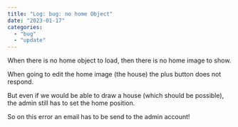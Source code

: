 ```yaml
---
title: "Log: bug: no home Object"
date: "2023-01-17"
categories: 
  - "bug"
  - "update"
---
```


When there is no home object to load, then there is no home image to show.

When going to edit the home image (the house) the plus button does not respond.

But even if we would be able to draw a house (which should be possible), the admin still has to set the home position.

So on this error an email has to be send to the admin account!

